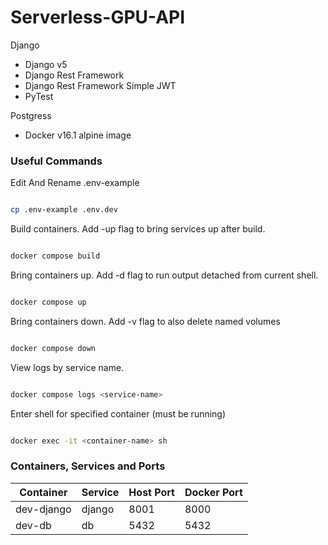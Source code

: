 # Serverless-GPU-API

Django

- Django v5
- Django Rest Framework
- Django Rest Framework Simple JWT
- PyTest

Postgress

- Docker v16.1 alpine image



### Useful Commands

Edit And Rename .env-example

```sh

cp .env-example .env.dev

```

Build containers. Add -up flag to bring services up after build.

```sh

docker compose build

```

Bring containers up. Add -d flag to run output detached from current shell.

```sh

docker compose up 

```

Bring containers down. Add -v flag to also delete named volumes

```sh

docker compose down

```

View logs by service name.

```sh

docker compose logs <service-name>

```

Enter shell for specified container (must be running)

```sh

docker exec -it <container-name> sh

```

### Containers, Services and Ports

| Container  | Service | Host Port | Docker Port |
| ---------- | ------- | --------- | ----------- |
| dev-django | django  | 8001      | 8000        |
| dev-db     | db      | 5432      | 5432        |
